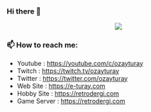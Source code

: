 ### Hi there 👋

<p align="center"><a href="https://github.com/anuraghazra/github-readme-stats">
  <img align="center" src="https://github-readme-stats.vercel.app/api?username=ozayturay&show_icons=true&theme=tokyonight" />
</a></p>

### 📫 How to reach me:
  - Youtube     : <https://youtube.com/c/ozayturay>
  - Twitch      : <https://twitch.tv/ozayturay>
  - Twitter     : <https://twitter.com/ozayturay>
  - Web Site    : <https://e-turay.com>
  - Hobby Site  : <https://retrodergi.com>
  - Game Server : <https://retrodergi.com>
  
<!--
**ozayturay/ozayturay** is a ✨ _special_ ✨ repository because its `README.md` (this file) appears on your GitHub profile.

Here are some ideas to get you started:

- 🔭 I’m currently working on ...
- 🌱 I’m currently learning ...
- 👯 I’m looking to collaborate on ...
- 🤔 I’m looking for help with ...
- 💬 Ask me about ...
- 📫 How to reach me: ...
- 😄 Pronouns: ...
- ⚡ Fun fact: ...
-->
